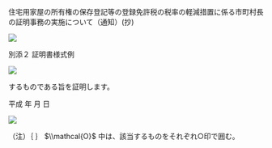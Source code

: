 住宅用家屋の所有権の保存登記等の登録免許税の税率の軽減措置に係る市町村長の証明事務の実施について（通知）(抄)

![](https://www.nta.go.jp/tmp/fbc0be9a-ccf2-4c0f-b89c-4b782dabd8d2/images/c0449ac96a1d3f47e27c3473d7c93cd0525cfe3029d12c1fad079c1ca6103438.jpg)

別添２ 証明書様式例

![](https://www.nta.go.jp/tmp/fbc0be9a-ccf2-4c0f-b89c-4b782dabd8d2/images/b47df4f0912d74c09057bc5e388900460de2ef629f92515bd09b09eb15e2786a.jpg)

するものである旨を証明します。

平成 年 月 日

![](https://www.nta.go.jp/tmp/fbc0be9a-ccf2-4c0f-b89c-4b782dabd8d2/images/30acb3d9c635caed6cbef358d608ab1afce9b8d07e1c97e92a813fc4e71301dc.jpg)

（注）｛ ｝ $\\mathcal{O}$ 中は、該当するものをそれぞれ○印で囲む。